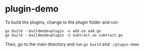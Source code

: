 # plugin-demo

To build the plugins, change to the plugin folder and run:

```
go build --buildmode=plugin -o add.so add.go
go build --buildmode=plugin -o subtract.so subtract.go
```

Then, go to the main directory and run `go build` and `./plugin-demo`
